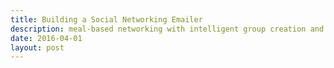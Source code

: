 ```yaml
---
title: Building a Social Networking Emailer
description: meal-based networking with intelligent group creation and email invites
date: 2016-04-01
layout: post
---
```

